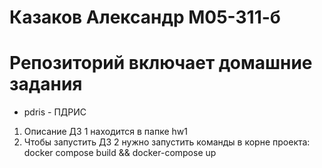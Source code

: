 # Казаков Александр М05-311-б
# Репозиторий включает домашние задания
- pdris - ПДРИС
1) Описание ДЗ 1 находится в папке hw1
2) Чтобы запустить ДЗ 2 нужно запустить команды в корне проекта: docker compose build && docker-compose up

